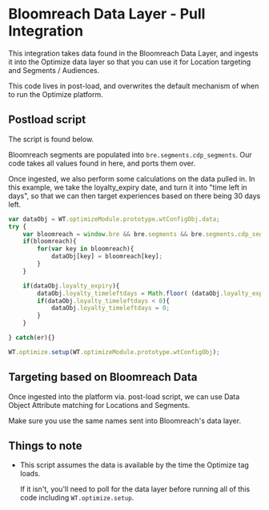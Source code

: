 # Bloomreach Data Layer - Pull Integration

This integration takes data found in the Bloomreach Data Layer, and ingests it into the Optimize data layer so that you can use it for Location targeting and Segments / Audiences. 

This code lives in post-load, and overwrites the default mechanism of when to run the Optimize platform. 

## Postload script

The script is found below. 

Bloomreach segments are populated into `bre.segments.cdp_segments`. Our code takes all values found in here, and ports them over. 

Once ingested, we also perform some calculations on the data pulled in. In this example, we take the loyalty_expiry date, and turn it into "time left in days", so that we can then target experiences based on there being 30 days left.

``` javascript
var dataObj = WT.optimizeModule.prototype.wtConfigObj.data;
try {
    var bloomreach = window.bre && bre.segments && bre.segments.cdp_segments;
    if(bloomreach){
        for(var key in bloomreach){
            dataObj[key] = bloomreach[key];
        }
    }

    if(dataObj.loyalty_expiry){
        dataObj.loyalty_timeleftdays = Math.floor( (dataObj.loyalty_expiry - (Date.now()/1000)) / 60 / 60 / 24 );
        if(dataObj.loyalty_timeleftdays < 0){
            dataObj.loyalty_timeleftdays = 0;
        }
    }

} catch(er){}

WT.optimize.setup(WT.optimizeModule.prototype.wtConfigObj);
```

## Targeting based on Bloomreach Data 

Once ingested into the platform via. post-load script, we can use Data Object Attribute matching for Locations and Segments.

Make sure you use the same names sent into Bloomreach's data layer.

## Things to note

- This script assumes the data is available by the time the Optimize tag loads. 
    
    If it isn't, you'll need to poll for the data layer before running all of this code including `WT.optimize.setup`.